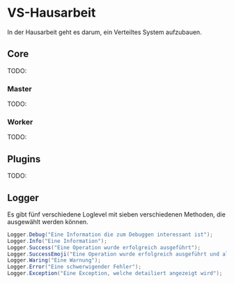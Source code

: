 # VS-Hausarbeit
In der Hausarbeit geht es darum, ein Verteiltes System aufzubauen.

## Core
TODO: 

### Master
TODO: 

### Worker
TODO: 

## Plugins
TODO: 

## Logger
Es gibt fünf verschiedene Loglevel mit sieben verschiedenen Methoden, die ausgewählt werden können.

```c#
Logger.Debug("Eine Information die zum Debuggen interessant ist");
Logger.Info("Eine Information");
Logger.Success("Eine Operation wurde erfolgreich ausgeführt");
Logger.SuccessEmoji("Eine Operation wurde erfolgreich ausgeführt und als belohnung gibt es nmoch ein Emoji");
Logger.Waring("Eine Warnung");
Logger.Error("Eine schwerwigender Fehler");
Logger.Exception("Eine Exception, welche detailiert angezeigt wird");
```
